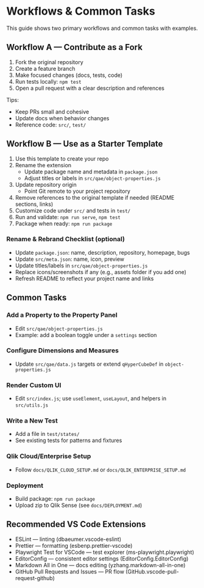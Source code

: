 # Workflows & Common Tasks

This guide shows two primary workflows and common tasks with examples.

## Workflow A — Contribute as a Fork

1. Fork the original repository
2. Create a feature branch
3. Make focused changes (docs, tests, code)
4. Run tests locally: `npm test`
5. Open a pull request with a clear description and references

Tips:
- Keep PRs small and cohesive
- Update docs when behavior changes
- Reference code: `src/`, `test/`

## Workflow B — Use as a Starter Template

1. Use this template to create your repo
2. Rename the extension
   - Update package name and metadata in `package.json`
   - Adjust titles or labels in `src/qae/object-properties.js`
3. Update repository origin
   - Point Git remote to your project repository
4. Remove references to the original template if needed (README sections, links)
5. Customize code under `src/` and tests in `test/`
6. Run and validate: `npm run serve`, `npm test`
7. Package when ready: `npm run package`

### Rename & Rebrand Checklist (optional)

- Update `package.json`: name, description, repository, homepage, bugs
- Update `src/meta.json`: name, icon, preview
- Update titles/labels in `src/qae/object-properties.js`
- Replace icons/screenshots if any (e.g., assets folder if you add one)
- Refresh README to reflect your project name and links

## Common Tasks

### Add a Property to the Property Panel
- Edit `src/qae/object-properties.js`
- Example: add a boolean toggle under a `settings` section

### Configure Dimensions and Measures
- Update `src/qae/data.js` targets or extend `qHyperCubeDef` in `object-properties.js`

### Render Custom UI
- Edit `src/index.js`; use `useElement`, `useLayout`, and helpers in `src/utils.js`

### Write a New Test
- Add a file in `test/states/`
- See existing tests for patterns and fixtures

### Qlik Cloud/Enterprise Setup
- Follow `docs/QLIK_CLOUD_SETUP.md` or `docs/QLIK_ENTERPRISE_SETUP.md`

### Deployment
- Build package: `npm run package`
- Upload zip to Qlik Sense (see `docs/DEPLOYMENT.md`)

## Recommended VS Code Extensions

- ESLint — linting (dbaeumer.vscode-eslint)
- Prettier — formatting (esbenp.prettier-vscode)
- Playwright Test for VSCode — test explorer (ms-playwright.playwright)
- EditorConfig — consistent editor settings (EditorConfig.EditorConfig)
- Markdown All in One — docs editing (yzhang.markdown-all-in-one)
- GitHub Pull Requests and Issues — PR flow (GitHub.vscode-pull-request-github)
